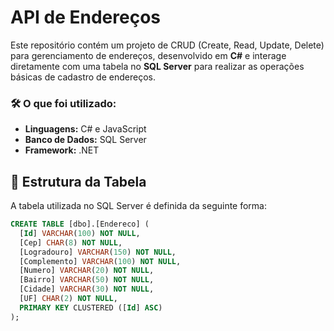 # API de Endereços

Este repositório contém um projeto de CRUD (Create, Read, Update, Delete) para gerenciamento de endereços, desenvolvido em **C#** e interage diretamente com uma tabela no **SQL Server** para realizar as operações básicas de cadastro de endereços.

### 🛠️ **O que foi utilizado:**
- **Linguagens:** C# e JavaScript
- **Banco de Dados:** SQL Server
- **Framework:** .NET

## 🧱 Estrutura da Tabela

A tabela utilizada no SQL Server é definida da seguinte forma:

```sql
CREATE TABLE [dbo].[Endereco] (
  [Id] VARCHAR(100) NOT NULL,
  [Cep] CHAR(8) NOT NULL,
  [Logradouro] VARCHAR(150) NOT NULL,
  [Complemento] VARCHAR(100) NOT NULL,
  [Numero] VARCHAR(20) NOT NULL,
  [Bairro] VARCHAR(50) NOT NULL,
  [Cidade] VARCHAR(30) NOT NULL,
  [UF] CHAR(2) NOT NULL,
  PRIMARY KEY CLUSTERED ([Id] ASC)
);





